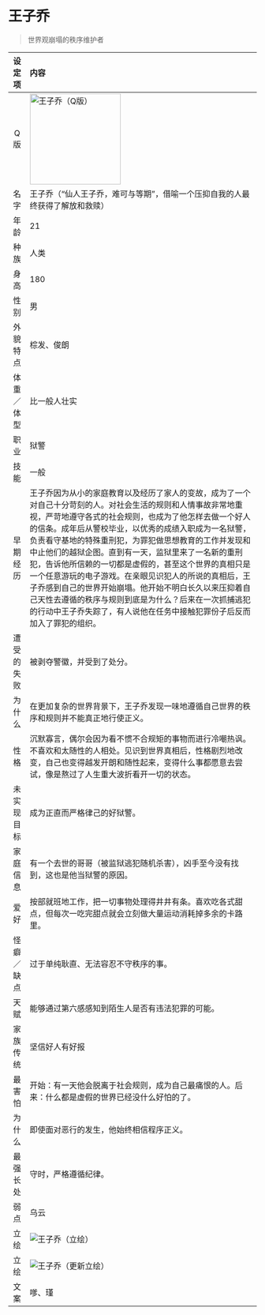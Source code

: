 # 王子乔
> 世界观崩塌的秩序维护者

|设定项|内容|
|:-:|:-|
|Q版|<img src="/img/Q/Q-wangziqiao.png" alt="王子乔（Q版）" height="184px">|
|名字|王子乔（“仙人王子乔，难可与等期”，借喻一个压抑自我的人最终获得了解放和救赎）|
|年龄|21|
|种族|人类|
|身高|180|
|性别|男|
|外貌特点|棕发、俊朗|
|体重／体型|比一般人壮实|
|职业|狱警|
|技能|一般|
|早期经历|王子乔因为从小的家庭教育以及经历了家人的变故，成为了一个对自己十分苛刻的人。对社会生活的规则和人情事故非常地重视，严苛地遵守各式的社会规则，也成为了他怎样去做一个好人的信条。成年后从警校毕业，以优秀的成绩入职成为一名狱警，负责看守基地的特殊重刑犯，为罪犯做思想教育的工作并发现和中止他们的越狱企图。直到有一天，监狱里来了一名新的重刑犯，告诉他所信赖的一切都是虚假的，甚至这个世界的真相只是一个任意游玩的电子游戏。在亲眼见识犯人的所说的真相后，王子乔感到自己的世界开始崩塌。他开始不明白长久以来压抑着自己天性去遵循的秩序与规则到底是为什么？后来在一次抓捕逃犯的行动中王子乔失踪了，有人说他在任务中接触犯罪份子后反而加入了罪犯的组织。|
|遭受的失败|被剥夺警徽，并受到了处分。|
|为什么|在更加复杂的世界背景下，王子乔发现一味地遵循自己世界的秩序和规则并不能真正地行使正义。|
|性格|沉默寡言，偶尔会因为看不惯不合规矩的事物而进行冷嘲热讽。不喜欢和太随性的人相处。见识到世界真相后，性格剧烈地改变，自己也变得越发开朗和随性起来，变得什么事都愿意去尝试，像是熬过了人生重大波折看开一切的状态。|
|未实现目标|成为正直而严格律己的好狱警。|
|家庭信息|有一个去世的哥哥（被监狱逃犯随机杀害），凶手至今没有找到，这也是他当狱警的原因。|
|爱好|按部就班地工作，把一切事物处理得井井有条。喜欢吃各式甜点，但每次一吃完甜点就会立刻做大量运动消耗掉多余的卡路里。|
|怪癖／缺点|过于单纯耿直、无法容忍不守秩序的事。|
|天赋|能够通过第六感感知到陌生人是否有违法犯罪的可能。|
|家族传统|坚信好人有好报|
|最害怕|开始：有一天他会脱离于社会规则，成为自己最痛恨的人。后来：什么都是虚假的世界已经没什么好怕的了。|
|为什么|即使面对恶行的发生，他始终相信程序正义。|
|最强长处|守时，严格遵循纪律。|
|弱点|乌云|
|立绘|![王子乔（立绘）](/img/figure/wangziqiao.png)|
|立绘|![王子乔（更新立绘）](/img/figure/wangziqiao-update.png)|
|文案|嗲、瑾|